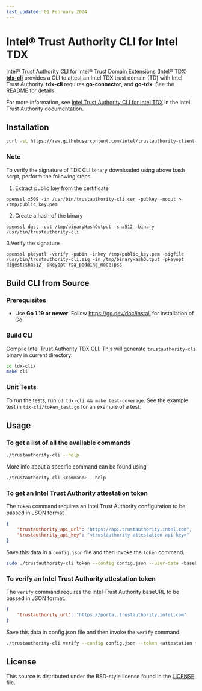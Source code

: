 ```yaml
---
last_updated: 01 February 2024
---
```


# Intel® Trust Authority CLI for Intel TDX

Intel® Trust Authority CLI for Intel® Trust Domain Extensions (Intel® TDX) [**tdx-cli**](./tdx-cli) provides a CLI to attest an Intel TDX trust domain (TD) with Intel Trust Authority. **tdx-cli** requires **go-connector**, and **go-tdx**. See the [README](./tdx-cli/README.md) for details.

For more information, see [Intel Trust Authority CLI for Intel TDX](https://docs.trustauthority.intel.com/main/articles/integrate-go-tdx-cli.html) in the Intel Trust Authority documentation.

## Installation
   ```sh
   curl -sL https://raw.githubusercontent.com/intel/trustauthority-client-for-go/main/release/install-tdx-cli-azure.sh | sudo bash -
   ```

### Note
To verify the signature of TDX CLI binary downloaded using above bash scrpt, perform the following steps.

1. Extract public key from the certificate
```
openssl x509 -in /usr/bin/trustauthority-cli.cer -pubkey -noout > /tmp/public_key.pem
```

2. Create a hash of the binary
```
openssl dgst -out /tmp/binaryHashOutput -sha512 -binary /usr/bin/trustauthority-cli
```

3.Verify the signature 
```
openssl pkeyutl -verify -pubin -inkey /tmp/public_key.pem -sigfile /usr/bin/trustauthority-cli.sig -in /tmp/binaryHashOutput -pkeyopt digest:sha512 -pkeyopt rsa_padding_mode:pss
```


## Build CLI from Source

### Prerequisites

- Use **Go 1.19 or newer**. Follow https://go.dev/doc/install for installation of Go.

### Build CLI
Compile Intel Trust Authority TDX CLI. This will generate `trustauthority-cli` binary in current directory:

```sh
cd tdx-cli/
make cli
```

### Unit Tests

To run the tests, run `cd tdx-cli && make test-coverage`. See the example test in `tdx-cli/token_test.go` for an example of a test.

## Usage

### To get a list of all the available commands

```sh
./trustauthority-cli --help
```
More info about a specific command can be found using
```sh
./trustauthority-cli <command> --help
```

### To get an Intel Trust Authority attestation token

The `token` command requires an Intel Trust Authority configuration to be passed in JSON format

```json
{
    "trustauthority_api_url": "https://api.trustauthority.intel.com",
    "trustauthority_api_key": "<trustauthority attestation api key>"
}
```
Save this data in a `config.json` file and then invoke the `token` command.

```sh
sudo ./trustauthority-cli token --config config.json --user-data <base64 encoded userdata>  --no-eventlog
```


### To verify an Intel Trust Authority attestation token

The `verify` command requires the Intel Trust Authority baseURL to be passed in JSON format.

```json
{
    "trustauthority_url": "https://portal.trustauthority.intel.com"
}
```
Save this data in config.json file and then invoke the `verify` command.

```sh
./trustauthority-cli verify --config config.json --token <attestation token in JWT format>
```

## License

This source is distributed under the BSD-style license found in the [LICENSE](../LICENSE)
file.
